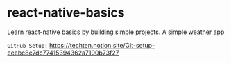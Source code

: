 # react-native-basics
Learn react-native basics by building simple projects.
A simple weather app

`GitHub Setup:` https://techten.notion.site/Git-setup-eeebc8e7dc77415394362a7100b73f27